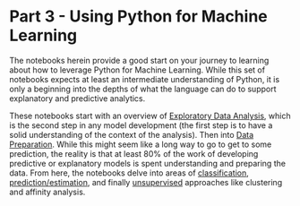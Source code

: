 # Part 3 - Using Python for Machine Learning
The notebooks herein provide a good start on your journey to learning about how to leverage Python for Machine Learning.  While this set of notebooks expects at least an intermediate understanding of Python, it is only a beginning into the depths of what the language can do to support explanatory and predictive analytics.

These notebooks start with an overview of [Exploratory Data Analysis](310-ExploratoryDataAnalysis.ipynb), which is the second step in any model development (the first step is to have a solid understanding of the context of the analysis).  Then into [Data Preparation](320-DataPreparation).  While this might seem like a long way to go to get to some prediction, the reality is that at least 80% of the work of developing predictive or explanatory models is spent understanding and preparing the data.  From here, the notebooks delve into areas of [classification](330-Classification.ipynb), [prediction/estimation](340-EstimationPrediction.ipynb), and finally [unsupervised](350-Unsupervised.ipynb) approaches like clustering and affinity analysis.

```{tableofcontents}
```